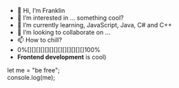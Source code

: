 - 👋 Hi, I’m Franklin
- 👀 I’m interested in ... something cool?
- 🌱 I’m currently learning, JavaScript, Java, C# and C++
- 💞️ I’m looking to collaborate on ...
- 📫 How to chill?
-  0%[][][][][][][][][][][][][]100%
- __Frontend development__ is cool)

let me = "be free";<br>
console.log(me);
